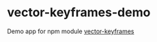 # vector-keyframes-demo
Demo app for npm module [vector-keyframes](https://www.npmjs.com/package/vector-keyframes)
